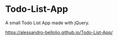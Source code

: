 # Todo-List-App
A small Todo List App made with jQuery.

https://alessandro-bellolio.github.io/Todo-List-App/
